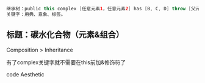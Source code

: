 ```java
继承树：public this complex [任意元素1，任意元素2] has [B, C, D] throw [父元素/子元素]
关键字：用典、意象、标签。
```

## 标题：碳水化合物（元素&组合）

Composition > Inheritance

有了complex关键字就不需要在this前加&修饰符了

code Aesthetic
